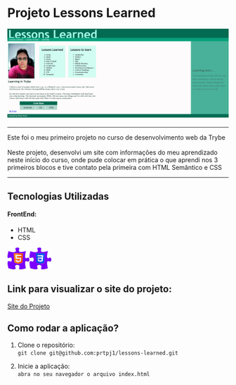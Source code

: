 # Projeto Lessons Learned
<img src="https://github.com/prtpj1/lessons-learned/blob/main/images/Screenshot_111.png" alt="Header" /><br>
<hr/>
Este foi o meu primeiro projeto no curso de desenvolvimento web da Trybe
<br>
<br>
Neste projeto, desenvolvi um site com informações do meu aprendizado neste início do curso, onde pude colocar em prática o que aprendi nos 3 primeiros blocos e tive contato pela primeira com HTML Semântico e CSS
<br>
<hr/>

<!-- -->

<!-- -->

## Tecnologias Utilizadas

#### FrontEnd:

* HTML
* CSS

<img src="https://github.com/prtpj1/prtpj1/blob/main/Github%20Imgs/html2.png" width="50" height="50" alt="HTML" /><img src="https://github.com/prtpj1/prtpj1/blob/main/Github%20Imgs/CSS2.png" width="50" height="50" alt="CSS" />


## Link para visualizar o site do projeto:

[Site do Projeto](https://prtpj1.github.io/lessons-learned/)

## Como rodar a aplicação?

1. Clone o repositório: <br>
`git clone git@github.com:prtpj1/lessons-learned.git` 

2. Inicie a aplicação: <br>
`abra no seu navegador o arquivo index.html` 
<br>
